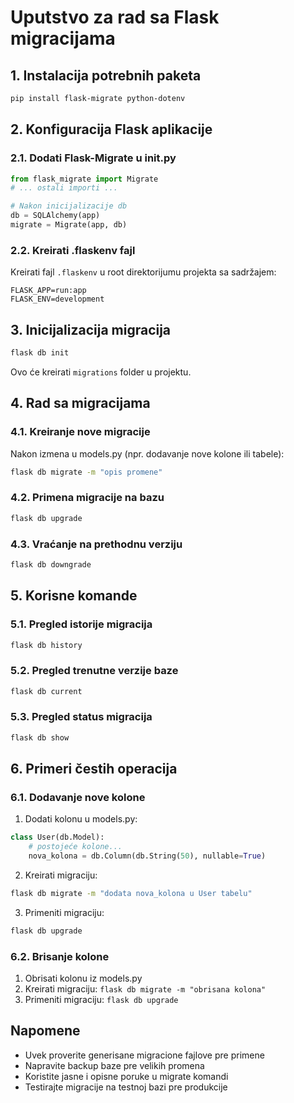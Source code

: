 # Uputstvo za rad sa Flask migracijama

## 1. Instalacija potrebnih paketa
```bash
pip install flask-migrate python-dotenv
```

## 2. Konfiguracija Flask aplikacije

### 2.1. Dodati Flask-Migrate u __init__.py
```python
from flask_migrate import Migrate
# ... ostali importi ...

# Nakon inicijalizacije db
db = SQLAlchemy(app)
migrate = Migrate(app, db)
```

### 2.2. Kreirati .flaskenv fajl
Kreirati fajl `.flaskenv` u root direktorijumu projekta sa sadržajem:
```
FLASK_APP=run:app
FLASK_ENV=development
```

## 3. Inicijalizacija migracija
```bash
flask db init
```
Ovo će kreirati `migrations` folder u projektu.

## 4. Rad sa migracijama

### 4.1. Kreiranje nove migracije
Nakon izmena u models.py (npr. dodavanje nove kolone ili tabele):
```bash
flask db migrate -m "opis promene"
```

### 4.2. Primena migracije na bazu
```bash
flask db upgrade
```

### 4.3. Vraćanje na prethodnu verziju
```bash
flask db downgrade
```

## 5. Korisne komande

### 5.1. Pregled istorije migracija
```bash
flask db history
```

### 5.2. Pregled trenutne verzije baze
```bash
flask db current
```

### 5.3. Pregled status migracija
```bash
flask db show
```

## 6. Primeri čestih operacija

### 6.1. Dodavanje nove kolone
1. Dodati kolonu u models.py:
```python
class User(db.Model):
    # postojeće kolone...
    nova_kolona = db.Column(db.String(50), nullable=True)
```

2. Kreirati migraciju:
```bash
flask db migrate -m "dodata nova_kolona u User tabelu"
```

3. Primeniti migraciju:
```bash
flask db upgrade
```

### 6.2. Brisanje kolone
1. Obrisati kolonu iz models.py
2. Kreirati migraciju: `flask db migrate -m "obrisana kolona"`
3. Primeniti migraciju: `flask db upgrade`

## Napomene
- Uvek proverite generisane migracione fajlove pre primene
- Napravite backup baze pre velikih promena
- Koristite jasne i opisne poruke u migrate komandi
- Testirajte migracije na testnoj bazi pre produkcije